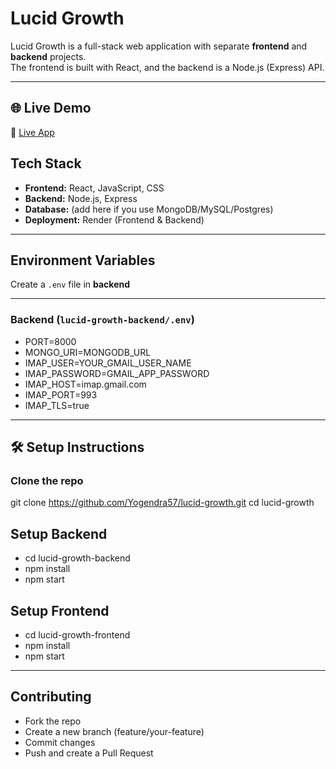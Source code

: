 #  Lucid Growth

Lucid Growth is a full-stack web application with separate **frontend** and **backend** projects.  
The frontend is built with React, and the backend is a Node.js (Express) API.  

---
## 🌐 Live Demo
🔗 [Live App](https://lucid-growth-frontendd.onrender.com)  


##  Tech Stack
- **Frontend:** React, JavaScript, CSS  
- **Backend:** Node.js, Express  
- **Database:** (add here if you use MongoDB/MySQL/Postgres)  
- **Deployment:** Render (Frontend & Backend)

---

##  Environment Variables
Create a `.env` file in  **backend** 

---

### Backend (`lucid-growth-backend/.env`)
- PORT=8000
- MONGO_URI=MONGODB_URL
- IMAP_USER=YOUR_GMAIL_USER_NAME
- IMAP_PASSWORD=GMAIL_APP_PASSWORD
- IMAP_HOST=imap.gmail.com
- IMAP_PORT=993
- IMAP_TLS=true

---

## 🛠️ Setup Instructions

### Clone the repo
git clone https://github.com/Yogendra57/lucid-growth.git
cd lucid-growth

## Setup Backend
- cd lucid-growth-backend
- npm install
- npm start

## Setup Frontend
- cd lucid-growth-frontend
- npm install
- npm start

---

## Contributing
* Fork the repo
* Create a new branch (feature/your-feature)
* Commit changes
* Push and create a Pull Request
